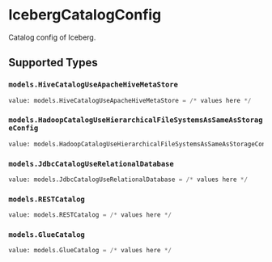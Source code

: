 # IcebergCatalogConfig

Catalog config of Iceberg.


## Supported Types

### `models.HiveCatalogUseApacheHiveMetaStore`

```python
value: models.HiveCatalogUseApacheHiveMetaStore = /* values here */
```

### `models.HadoopCatalogUseHierarchicalFileSystemsAsSameAsStorageConfig`

```python
value: models.HadoopCatalogUseHierarchicalFileSystemsAsSameAsStorageConfig = /* values here */
```

### `models.JdbcCatalogUseRelationalDatabase`

```python
value: models.JdbcCatalogUseRelationalDatabase = /* values here */
```

### `models.RESTCatalog`

```python
value: models.RESTCatalog = /* values here */
```

### `models.GlueCatalog`

```python
value: models.GlueCatalog = /* values here */
```

